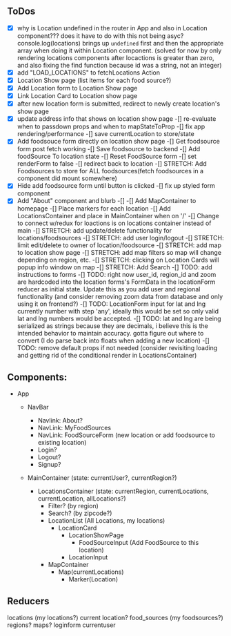 ## ToDos

-[x] why is Location undefined in the router in App and also in Location component??? does it have to do with this not being asyc? console.log(locations) brings up `undefined` first and then the appropriate array when doing it within Location component. (solved for now by only rendering locations components after locactions is greater than zero, and also fixing the find function because id was a string, not an integer)
-[x] add "LOAD_LOCATIONS" to fetchLocations Action
-[x] Location Show page (list items for each food source?)
-[x] Add Location form to Location Show page
-[x] Link Location Card to Location show page
-[x] after new location form is submitted, redirect to newly create location's show page
-[x] update address info that shows on location show page
-[] re-evaluate when to passdown props and when to mapStateToProp
    -[] fix app rendering/performance
    -[] save currentLocation to store/state
-[x] Add foodsouce form directly on location show page
-[] Get foodsource form post fetch working
    -[] Save foodsource to backend
    -[] Add foodSource To location state
    -[] Reset FoodSource form
    -[] set renderForm to false
    -[] redirect back to location
    -[] STRETCH: Add Foodsources to store for ALL foodsources(fetch foodsources in a component did mount somewhere)
-[x] Hide add foodsource form until button is clicked
-[] fix up styled form component
-[x] Add "About" component and blurb
-[] 
-[] Add MapContainer to homepage
-[] Place markers for each location
-[] Add LocationsContainer and place in MainContainer when on '/'
    -[] Change to connect w/redux for loactions is on locations container instead of main
-[] STRETCH: add update/delete functionality for locations/foodsources
-[] STRETCH: add user login/logout
-[] STRETCH: limit edit/delete to owner of location/foodsource
-[] STRETCH: add map to location show page
-[] STRETCH: add map filters so map will change depending on region, etc.
-[] STRETCH: clicking on Location Cards will popup info window on map
-[] STRETCH: Add Search
-[] TODO: add instructions to forms
-[] TODO: right now user_id, region_id and zoom are hardcoded into the location forms's FormData in the locationForm reducer as initial state. Update this as you add user and regional functionality (and consider removing zoom data from database and only using it on frontend?)
-[] TODO: LocationForm input for lat and lng currently number with step 'any', ideally this would be set so only valid lat and lng numbers would be accepted.
-[] TODO: lat and lng are being serialized as strings because they are decimals, i believe this is the intended behavior to maintain accuracy. gotta figure out where to convert (I do parse back into floats when adding a new location)
-[] TODO: remove default props if not needed (consider revisiting loading and getting rid of the conditional render in LocationsContainer)

## Components:
- App
    - NavBar
        - Navlink: About?
        - NavLink: MyFoodSources
        - NavLink: FoodSourceForm (new location or add foodsource to existing location)
        - Login?
        - Logout?
        - Signup?
    - MainContainer (state: currentUser?, currentRegion?)
    
        - LocationsContainer (state: currentRegion, currentLocations, currentLocation, allLocations?)
            - Filter? (by region)
            - Search? (by zipcode?)
            - LocationList (All Locations, my locations)
                - LocationCard
                    - LocationShowPage
                        - FoodSourceInput (Add FoodSource to this location)
                    - LocationInput
            - MapContainer
                - Map(currentLocations)
                    - Marker(Location)


## Reducers

locations
(my locations?)
current location?
food_sources
(my foodsources?)
regions?
maps?
loginform
currentuser


